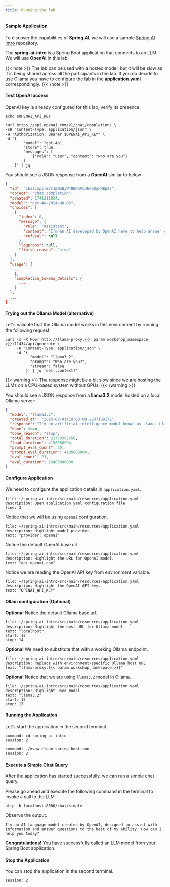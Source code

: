 ```yaml
---
title: Running the lab
---
```


#### Sample Application

To discover the capabilities of **Spring AI**, we will use a sample
[Spring AI Intro](https://github.com/natarajmb/spring-ai-intro) repository.

The **spring-ai-intro** is a Spring Boot application that connects to an LLM.
We will use **OpenAI** in this lab.

{{< note >}}
The lab can be used with a hosted model, but it will be slow as it is being shared across all the participants in the lab. If you do decide to use Ollama you have to configure the lab in the **application.yaml** correspondingly.
{{< /note >}}

#### Test OpenAI access

OpenAI key is already configured for this lab, verify its presence.

```execute 
echo $OPENAI_API_KEY
```

```execute
curl https://api.openai.com/v1/chat/completions \
-sH "Content-Type: application/json" \
-H "Authorization: Bearer $OPENAI_API_KEY" \
-d '{
        "model": "gpt-4o",
        "store": true,
        "messages": [
            {"role": "user", "content": "who are you"}
        ]
    }' | jq
```

You should see a JSON response from a **OpenAI** similar to below

```json
{
  "id": "chatcmpl-B7r1mNuNyW40BHhVsJNwpDqkNBp9s",
  "object": "chat.completion",
  "created": 1741211834,
  "model": "gpt-4o-2024-08-06",
  "choices": [
    {
      "index": 0,
      "message": {
        "role": "assistant",
        "content": "I’m an AI developed by OpenAI here to help answer your questions and provide information. How can I assist you today?",
        "refusal": null
      },
      "logprobs": null,
      "finish_reason": "stop"
    }
  ],
  "usage": {
    ...
    },
    "completion_tokens_details": {
      ...
    }
  },
  ...
}
```


#### Trying out the Ollama Model (alternative)

Let's validate that the Ollama model works in this environment by running the following request.
```execute
curl -s -X POST http://llama-proxy.{{< param workshop_namespace >}}:11434/api/generate \
     -H "Content-Type: application/json" \
     -d '{
           "model": "llama3.2",
           "prompt": "Who are you?",
           "stream": false
         }' | jq 'del(.context)'
```

{{< warning >}}
The response might be a bit slow since we are hosting the LLMs on a CPU-based system without GPUs.
{{< /warning >}}

You should see a JSON response from a **llama3.2** model hosted on a local Ollama server:

```json
{
  "model": "llama3.2",
  "created_at": "2025-02-01T10:00:00.263710817Z",
  "response": "I'm an artificial intelligence model known as Llama. Llama stands for \"Large Language Model Meta AI.\"",
  "done": true,
  "done_reason": "stop",
  "total_duration": 21750302650,
  "load_duration": 4158088904,
  "prompt_eval_count": 29,
  "prompt_eval_duration": 4185000000,
  "eval_count": 23,
  "eval_duration": 13403000000
}
```

#### Configure Application

We need to configure the application details in `application.yaml`.

```editor:open-file
file: ~/spring-ai-intro/src/main/resources/application.yaml
description: Open application.yaml configuration file
line: 3
```

Notice that we will be using `openai` configuration.
```editor:select-matching-text
file: ~/spring-ai-intro/src/main/resources/application.yaml
description: Highlight model provider
text: "provider: openai"
```

Notice the default OpenAI base url.
```editor:select-matching-text
file: ~/spring-ai-intro/src/main/resources/application.yaml
description: Highlight the URL for OpenAI model.
text: "api.openai.com"
```

Notice we are reading the OpenAI API key from environment variable.
```editor:select-matching-text
file: ~/spring-ai-intro/src/main/resources/application.yaml
description: Highlight the OpenAI API key.
text: "OPENAI_API_KEY"
```

#### Ollam configuration (Optional)

**Optional** Notice the default Ollama base url.
```editor:select-matching-text
file: ~/spring-ai-intro/src/main/resources/application.yaml
description: Highlight the host URL for Ollama model 
text: "localhost"
start: 12
stop: 14
```

**Optional** We need to substitute that with a working Ollama endpoint.
```editor:replace-text-selection
file: ~/spring-ai-intro/src/main/resources/application.yaml
description: Replace with environment-specific Ollama host URL
text: "llama-proxy.{{< param workshop_namespace >}}"
```

**Optional** Notice that we are using `llama3.2` model in Ollama.
```editor:select-matching-text
file: ~/spring-ai-intro/src/main/resources/application.yaml
description: Highlight used model
text: "llama3.2"
start: 15
stop: 17
```

#### Running the Application

Let's start the application in the second terminal.
```terminal:execute
command: cd spring-ai-intro
session: 2
```

```terminal:execute
command: ./mvnw clean spring-boot:run
session: 2
```

#### Execute a Simple Chat Query

After the application has started successfully, we can run a simple chat query. 

Please go ahead and execute the following command in the terminal to invoke a call to the LLM.
```execute
http -b localhost:8080/chat/simple
```

Observe the output.
```
I'm an AI language model created by OpenAI, designed to assist with information and answer questions to the best of my ability. How can I help you today?
```

**Congratulations!** You have successfully called an LLM model from your Spring Boot application.

#### Stop the Application

You can stop the application in the second terminal.
```terminal:interrupt
session: 2
```
